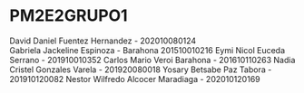 # PM2E2GRUPO1
 
David Daniel Fuentez Hernandez - 202010080124    
Gabriela Jackeline Espinoza - Barahona 201510010216
Eymi Nicol Euceda Serrano - 201910010352
Carlos Mario Veroi Barahona - 201610110263
Nadia Cristel Gonzales Varela - 201920080018
Yosary Betsabe Paz Tabora - 201910120082
Nestor Wilfredo Alcocer Maradiaga - 202010120169
